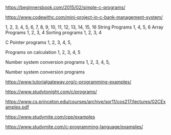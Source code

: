 https://beginnersbook.com/2015/02/simple-c-programs/

https://www.codewithc.com/mini-project-in-c-bank-management-system/


1, 2, 3, 4, 5, 6, 7, 8, 9, 10, 11, 12, 13, 14, 15, 16
String Programs
1, 4, 5, 6
Array Programs
1, 2, 3, 4
Sorting programs
1, 2, 3, 4

C Pointer programs
1, 2, 3, 4, 5,

Programs on calculation
1, 2, 3, 4, 5

Number system conversion programs
1, 2, 3, 4, 5,

Number system conversion programs

https://www.tutorialgateway.org/c-programming-examples/

https://www.studytonight.com/c/programs/

https://www.cs.princeton.edu/courses/archive/spr11/cos217/lectures/02CExamples.pdf

https://www.studymite.com/cpp/examples


https://www.studymite.com/c-programming-language/examples/